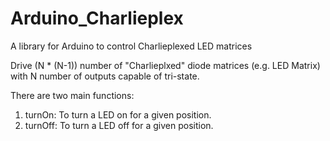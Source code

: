 # Arduino_Charlieplex
A library for Arduino to control Charlieplexed LED matrices

Drive (N * (N-1)) number of "Charlieplxed" diode matrices
(e.g. LED Matrix) with N number of outputs capable of tri-state.

There are two main functions: 
1. turnOn: To turn a LED on for a given position.
2. turnOff: To turn a LED off for a given position.
